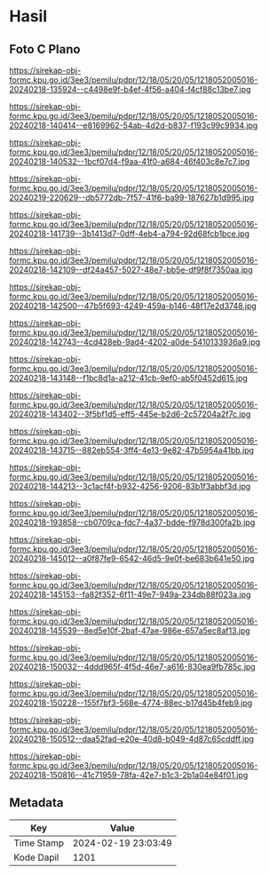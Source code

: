 # Hasil

## Foto C Plano

https://sirekap-obj-formc.kpu.go.id/3ee3/pemilu/pdpr/12/18/05/20/05/1218052005016-20240218-135924--c4498e9f-b4ef-4f56-a404-f4cf88c13be7.jpg

https://sirekap-obj-formc.kpu.go.id/3ee3/pemilu/pdpr/12/18/05/20/05/1218052005016-20240218-140414--e8169962-54ab-4d2d-b837-f193c99c9934.jpg

https://sirekap-obj-formc.kpu.go.id/3ee3/pemilu/pdpr/12/18/05/20/05/1218052005016-20240218-140532--1bcf07d4-f9aa-41f0-a684-46f403c8e7c7.jpg

https://sirekap-obj-formc.kpu.go.id/3ee3/pemilu/pdpr/12/18/05/20/05/1218052005016-20240219-220629--db5772db-7f57-41f6-ba99-187627b1d995.jpg

https://sirekap-obj-formc.kpu.go.id/3ee3/pemilu/pdpr/12/18/05/20/05/1218052005016-20240218-141739--3b1413d7-0dff-4eb4-a794-92d68fcb1bce.jpg

https://sirekap-obj-formc.kpu.go.id/3ee3/pemilu/pdpr/12/18/05/20/05/1218052005016-20240218-142109--df24a457-5027-48e7-bb5e-df9f8f7350aa.jpg

https://sirekap-obj-formc.kpu.go.id/3ee3/pemilu/pdpr/12/18/05/20/05/1218052005016-20240218-142500--47b5f693-4249-459a-b146-48f17e2d3748.jpg

https://sirekap-obj-formc.kpu.go.id/3ee3/pemilu/pdpr/12/18/05/20/05/1218052005016-20240218-142743--4cd428eb-9ad4-4202-a0de-5410133936a9.jpg

https://sirekap-obj-formc.kpu.go.id/3ee3/pemilu/pdpr/12/18/05/20/05/1218052005016-20240218-143148--f1bc8d1a-a212-41cb-9ef0-ab5f0452d615.jpg

https://sirekap-obj-formc.kpu.go.id/3ee3/pemilu/pdpr/12/18/05/20/05/1218052005016-20240218-143402--3f5bf1d5-eff5-445e-b2d6-2c57204a2f7c.jpg

https://sirekap-obj-formc.kpu.go.id/3ee3/pemilu/pdpr/12/18/05/20/05/1218052005016-20240218-143715--882eb554-3ff4-4e13-9e82-47b5954a41bb.jpg

https://sirekap-obj-formc.kpu.go.id/3ee3/pemilu/pdpr/12/18/05/20/05/1218052005016-20240218-144213--3c1acf4f-b932-4256-9206-83b1f3abbf3d.jpg

https://sirekap-obj-formc.kpu.go.id/3ee3/pemilu/pdpr/12/18/05/20/05/1218052005016-20240218-193858--cb0709ca-fdc7-4a37-bdde-f978d300fa2b.jpg

https://sirekap-obj-formc.kpu.go.id/3ee3/pemilu/pdpr/12/18/05/20/05/1218052005016-20240218-145012--a0f87fe9-6542-46d5-9e0f-be683b641e50.jpg

https://sirekap-obj-formc.kpu.go.id/3ee3/pemilu/pdpr/12/18/05/20/05/1218052005016-20240218-145153--fa82f352-6f11-49e7-949a-234db88f023a.jpg

https://sirekap-obj-formc.kpu.go.id/3ee3/pemilu/pdpr/12/18/05/20/05/1218052005016-20240218-145539--8ed5e10f-2baf-47ae-986e-657a5ec8af13.jpg

https://sirekap-obj-formc.kpu.go.id/3ee3/pemilu/pdpr/12/18/05/20/05/1218052005016-20240218-150032--4ddd965f-4f5d-46e7-a616-830ea9fb785c.jpg

https://sirekap-obj-formc.kpu.go.id/3ee3/pemilu/pdpr/12/18/05/20/05/1218052005016-20240218-150228--155f7bf3-568e-4774-88ec-b17d45b4feb9.jpg

https://sirekap-obj-formc.kpu.go.id/3ee3/pemilu/pdpr/12/18/05/20/05/1218052005016-20240218-150512--daa52fad-e20e-40d8-b049-4d87c65cddff.jpg

https://sirekap-obj-formc.kpu.go.id/3ee3/pemilu/pdpr/12/18/05/20/05/1218052005016-20240218-150816--41c71959-78fa-42e7-b1c3-2b1a04e84f01.jpg


## Metadata

| Key        | Value               |
| ---------- | ------------------- |
| Time Stamp | 2024-02-19 23:03:49 |
| Kode Dapil | 1201                |



